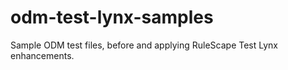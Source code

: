 # odm-test-lynx-samples
Sample ODM test files, before and applying RuleScape Test Lynx enhancements.
